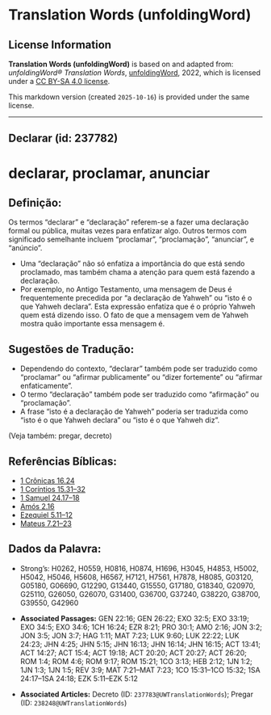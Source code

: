 # Translation Words (unfoldingWord)

## License Information

**Translation Words (unfoldingWord)** is based on and adapted from: _unfoldingWord® Translation Words_, [unfoldingWord](https://unfoldingword.org/utw), 2022, which is licensed under a [CC BY-SA 4.0 license](https://creativecommons.org/licenses/by-sa/4.0/legalcode.en).

This markdown version (created `2025-10-16`) is provided under the same license.



--------------------------------

## Declarar (id: 237782)

declarar, proclamar, anunciar
=============================

Definição:
----------

Os termos “declarar” e “declaração” referem\-se a fazer uma declaração formal ou pública, muitas vezes para enfatizar algo. Outros termos com significado semelhante incluem “proclamar”, “proclamação”, “anunciar”, e “anúncio”.

* Uma “declaração” não só enfatiza a importância do que está sendo proclamado, mas também chama a atenção para quem está fazendo a declaração.
* Por exemplo, no Antigo Testamento, uma mensagem de Deus é frequentemente precedida por “a declaração de Yahweh” ou “isto é o que Yahweh declara”. Esta expressão enfatiza que é o próprio Yahweh quem está dizendo isso. O fato de que a mensagem vem de Yahweh mostra quão importante essa mensagem é.

Sugestões de Tradução:
----------------------

* Dependendo do contexto, “declarar” também pode ser traduzido como “proclamar” ou “afirmar publicamente” ou “dizer fortemente” ou “afirmar enfaticamente”.
* O termo “declaração” também pode ser traduzido como “afirmação” ou “proclamação”.
* A frase “isto é a declaração de Yahweh” poderia ser traduzida como “isto é o que Yahweh declara” ou “isto é o que Yahweh diz”.

(Veja também: pregar, decreto)

Referências Bíblicas:
---------------------

* [1 Crônicas 16\.24](https://ref.ly/1Chr16:24)
* [1 Coríntios 15\.31–32](https://ref.ly/1Cor15:31-1Cor15:32)
* [1 Samuel 24\.17–18](https://ref.ly/1Sam24:17-1Sam24:18)
* [Amós 2\.16](https://ref.ly/Amos2:16)
* [Ezequiel 5\.11–12](https://ref.ly/Ezek5:11-Ezek5:12)
* [Mateus 7\.21–23](https://ref.ly/Matt7:21-Matt7:23)

Dados da Palavra:
-----------------

* Strong’s: H0262, H0559, H0816, H0874, H1696, H3045, H4853, H5002, H5042, H5046, H5608, H6567, H7121, H7561, H7878, H8085, G03120, G05180, G06690, G12290, G13440, G15550, G17180, G18340, G20970, G25110, G26050, G26070, G31400, G36700, G37240, G38220, G38700, G39550, G42960

* **Associated Passages:** GEN 22:16; GEN 26:22; EXO 32:5; EXO 33:19; EXO 34:5; EXO 34:6; 1CH 16:24; EZR 8:21; PRO 30:1; AMO 2:16; JON 3:2; JON 3:5; JON 3:7; HAG 1:11; MAT 7:23; LUK 9:60; LUK 22:22; LUK 24:23; JHN 4:25; JHN 5:15; JHN 16:13; JHN 16:14; JHN 16:15; ACT 13:41; ACT 14:27; ACT 15:4; ACT 19:18; ACT 20:20; ACT 20:27; ACT 26:20; ROM 1:4; ROM 4:6; ROM 9:17; ROM 15:21; 1CO 3:13; HEB 2:12; 1JN 1:2; 1JN 1:3; 1JN 1:5; REV 3:9; MAT 7:21–MAT 7:23; 1CO 15:31–1CO 15:32; 1SA 24:17–1SA 24:18; EZK 5:11–EZK 5:12
* **Associated Articles:** Decreto (ID: `237783@UWTranslationWords`); Pregar (ID: `238248@UWTranslationWords`)

